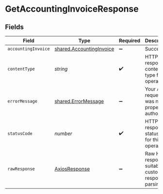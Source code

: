# GetAccountingInvoiceResponse


## Fields

| Field                                                                       | Type                                                                        | Required                                                                    | Description                                                                 |
| --------------------------------------------------------------------------- | --------------------------------------------------------------------------- | --------------------------------------------------------------------------- | --------------------------------------------------------------------------- |
| `accountingInvoice`                                                         | [shared.AccountingInvoice](../../../sdk/models/shared/accountinginvoice.md) | :heavy_minus_sign:                                                          | Success                                                                     |
| `contentType`                                                               | *string*                                                                    | :heavy_check_mark:                                                          | HTTP response content type for this operation                               |
| `errorMessage`                                                              | [shared.ErrorMessage](../../../sdk/models/shared/errormessage.md)           | :heavy_minus_sign:                                                          | Your API request was not properly authorized.                               |
| `statusCode`                                                                | *number*                                                                    | :heavy_check_mark:                                                          | HTTP response status code for this operation                                |
| `rawResponse`                                                               | [AxiosResponse](https://axios-http.com/docs/res_schema)                     | :heavy_minus_sign:                                                          | Raw HTTP response; suitable for custom response parsing                     |